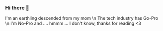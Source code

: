 ### Hi there 👋

I'm an earthling descended from my mom \n
The tech industry has Go-Pro \n
I'm No-Pro and .... hmmm ... I don't know, thanks for reading <3
<!--
**DokuSan00/DokuSan00** is a ✨ _special_ ✨ repository because its `README.md` (this file) appears on your GitHub profile.

Here are some ideas to get you started:

- 🔭 I’m currently working on ...
- 🌱 I’m currently learning ...
- 👯 I’m looking to collaborate on ...
- 🤔 I’m looking for help with ...
- 💬 Ask me about ...
- 📫 How to reach me: ...
- 😄 Pronouns: ...
- ⚡ Fun fact: ...
-->
